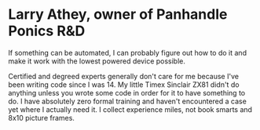 # Larry Athey, owner of Panhandle Ponics R&D

If something can be automated, I can probably figure out how to do it and make it work with the lowest powered device possible.

Certified and degreed experts generally don't care for me because I've been writing code since I was 14. My little Timex Sinclair ZX81 didn't do anything unless you wrote some code in order for it to have something to do. I have absolutely zero formal training and haven't encountered a case yet where I actually need it. I collect experience miles, not book smarts and 8x10 picture frames.
